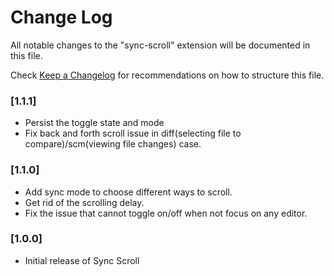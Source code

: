 # Change Log

All notable changes to the "sync-scroll" extension will be documented in this file.

Check [Keep a Changelog](http://keepachangelog.com/) for recommendations on how to structure this file.

### [1.1.1]

- Persist the toggle state and mode
- Fix back and forth scroll issue in diff(selecting file to compare)/scm(viewing file changes) case.

### [1.1.0]

- Add sync mode to choose different ways to scroll.
- Get rid of the scrolling delay.
- Fix the issue that cannot toggle on/off when not focus on any editor.

### [1.0.0]

- Initial release of Sync Scroll